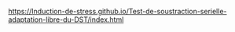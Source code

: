 
https://Induction-de-stress.github.io/Test-de-soustraction-serielle-adaptation-libre-du-DST/index.html
